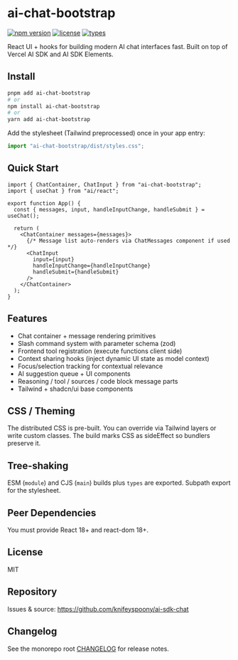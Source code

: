 # ai-chat-bootstrap

[![npm version](https://img.shields.io/npm/v/ai-chat-bootstrap?color=brightgreen)](https://www.npmjs.com/package/ai-chat-bootstrap)
[![license](https://img.shields.io/npm/l/ai-chat-bootstrap.svg)](../../LICENSE)
[![types](https://img.shields.io/badge/types-TypeScript-blue)](https://www.npmjs.com/package/ai-chat-bootstrap)

React UI + hooks for building modern AI chat interfaces fast. Built on top of Vercel AI SDK and AI SDK Elements.

## Install

```bash
pnpm add ai-chat-bootstrap
# or
npm install ai-chat-bootstrap
# or
yarn add ai-chat-bootstrap
```

Add the stylesheet (Tailwind preprocessed) once in your app entry:

```ts
import "ai-chat-bootstrap/dist/styles.css";
```

## Quick Start

```tsx
import { ChatContainer, ChatInput } from "ai-chat-bootstrap";
import { useChat } from "ai/react";

export function App() {
  const { messages, input, handleInputChange, handleSubmit } = useChat();

  return (
    <ChatContainer messages={messages}>
      {/* Message list auto-renders via ChatMessages component if used */}
      <ChatInput
        input={input}
        handleInputChange={handleInputChange}
        handleSubmit={handleSubmit}
      />
    </ChatContainer>
  );
}
```

## Features

- Chat container + message rendering primitives
- Slash command system with parameter schema (zod)
- Frontend tool registration (execute functions client side)
- Context sharing hooks (inject dynamic UI state as model context)
- Focus/selection tracking for contextual relevance
- AI suggestion queue + UI components
- Reasoning / tool / sources / code block message parts
- Tailwind + shadcn/ui base components

## CSS / Theming

The distributed CSS is pre-built. You can override via Tailwind layers or write custom classes. The build marks CSS as sideEffect so bundlers preserve it.

## Tree-shaking

ESM (`module`) and CJS (`main`) builds plus `types` are exported. Subpath export for the stylesheet.

## Peer Dependencies

You must provide React 18+ and react-dom 18+.

## License

MIT

## Repository

Issues & source: https://github.com/knifeyspoony/ai-sdk-chat

## Changelog

See the monorepo root [CHANGELOG](../../CHANGELOG.md) for release notes.
